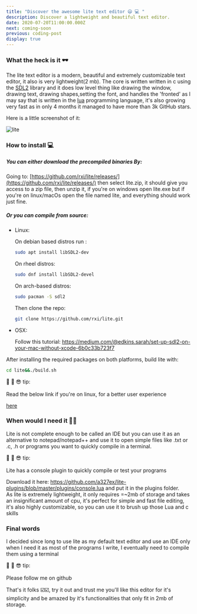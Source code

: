 ```yaml
---
title: "Discover the awesome lite text editor 😃 💻 "
description: Discover a lightweight and beautiful text editor.
date: 2020-07-20T11:00:00.000Z
next: coming-soon
previous: coding-post
display: true
--- 
```


### What the heck is it  🕶

The lite text editor is a modern, beautiful and extremely customizable text editor, it also is very lightweight(2 mb). The core is written written in c using the [SDL2]() library and it does low level thing like drawing the window, drawing text, drawing shapes,setting the font, and handles the 'fronted' as I may say that is written in the [lua](https://www.lua.org/) programming language, it's also growing very fast as in only 4 months it managed to have more than 3k GitHub stars.

Here is a little screenshot of it:

![lite](lite.png)

### How to install 💻

##### You can either download the precompiled binaries By:

  Going to: [https://github.com/rxi/lite/releases/](https://github.com/rxi/lite/releases/) then select lite.zip, it should give you access to a zip file, then unzip it, if you're on windows open lite.exe but if you're on linux/macOs open the file named lite, and everything should work just fine.

##### Or you can compile from source: 

- Linux:

  On debian based distros run :

  ```bash
  sudo apt install libSDL2-dev
  ```

  On rheel distros:

  ```bash
  sudo dnf install libSDL2-devel
  ```

  On arch-based distros:

  ```bash
  sudo pacman -S sdl2
  ```

  Then clone the repo:

  

  ```bash
  git clone https://github.com/rxi/lite.git
  ```

- OSX:

  Follow this tutorial: https://medium.com/@edkins.sarah/set-up-sdl2-on-your-mac-without-xcode-6b0c33b723f7

After installing the required packages on both platforms, build lite with:

  ```bash
  cd lite&&./build.sh
  ```

   <p class='tip'>  📓 📝 😎  tip: <br />  <br />Read the below link if you're on linux, for a better user experience</p> 
 <a href="https://github.com/rxi/lite/issues/134"> here</a>

### When would I need it 📑📑

Lite is not complete enough to be called an IDE but you can use it as an alternative to notepad/notepad++ and use it to open simple files like .txt or .c, .h or programs you want to quickly compile in a terminal.

<p class='tip'> 📓 📝 😎  tip: <br />  <br /> Lite has a console plugin to quickly compile or test your programs </p>
Download it here: <a href="https://github.com/a327ex/lite-plugins/blob/master/plugins/console.lua">https://github.com/a327ex/lite-plugins/blob/master/plugins/console.lua</a> and put it in the plugins folder.<br/>
As lite is extremely lightweight, it only requires =~2mb of storage and takes an insignificant amount of cpu, it's perfect for simple and fast file editing, it's also highly customizable, so you can use it to brush up those Lua and c skills

### Final words

I decided since long to use lite as my default text editor and use an IDE only when I need it as most of the programs I write, I eventually need to compile them using a terminal

<p class='tip'>  📓 📝 😎  tip: <br />  <br />Please follow me on github<p>
That's it folks ☑️☑️, try it out and trust me you'll like this editor for it's simplicity and be amazed by it's functionalities that only fit  in 2mb of storage.









